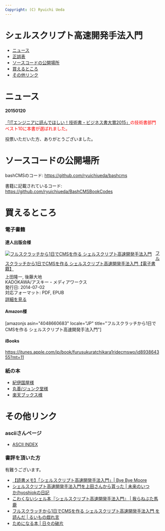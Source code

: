 ```yaml
---
Copyright: (C) Ryuichi Ueda
---
```



# シェルスクリプト高速開発手法入門
<ul>
 <li><a href="#news">ニュース</a></li>
 <li><a href="/?page=03344" title="正誤表 | シェルスクリプト高速開発技術入門">正誤表</a></li>
 <li><a href="#code">ソースコードの公開場所</a></li>
 <li><a href="#buy">買えるところ</a></li>
 <li><a href="#link">その他リンク</a></li>
</ul>

<h1 id="news">ニュース</h1>

<h4>20150120</h4>
<span style="color:red"><a href="http://www.shoeisha.co.jp/campaign/award/result" target="_blank">「ITエンジニアに読んでほしい！技術書・ビジネス書大賞2015」</a>の技術書部門ベスト10に本書が選ばれました。</span>

投票いただいた方、ありがとうございました。

<h1 id="code">ソースコードの公開場所</h1>

bashCMSのコード: <a href="https://github.com/ryuichiueda/bashcms" target="_blank">https://github.com/ryuichiueda/bashcms</a>

書籍に記載されているコード: <a href="https://github.com/ryuichiueda/BashCMSBookCodes" target="_blank">https://github.com/ryuichiueda/BashCMSBookCodes</a>

<h1 id="buy">買えるところ</h1>

<h3>電子書籍</h3>

<h4>達人出版会様</h4>

<div class="amazlet-box" style="margin-bottom:0px;"><div class="amazlet-image" style="float:left;margin:0px 12px 1px 0px;"><a href="https://tatsu-zine.com/books/shellscript-cms" name="amazletlink" target="_blank"><img src="https://tatsu-zine.com/images/books/309/cover_s.jpg" alt="フルスクラッチから1日でCMSを作る シェルスクリプト高速開発手法入門" style="border: none;" /></a></div><div class="amazlet-info" style="line-height:120%;margin-bottom:10px"><div class="amazlet-name" style="margin-bottom:10px;line-height:120%"><a href="https://tatsu-zine.com/books/shellscript-cms" name="amazletlink" target="_blank">フルスクラッチから1日でCMSを作る シェルスクリプト高速開発手法入門【電子書籍】</a></div><div class="amazlet-detail">上田隆一, 後藤大地<br />KADOKAWA/アスキー・メディアワークス<br />発行日: 2014-07-02<br />対応フォーマット: PDF, EPUB<br /></div><div class="amazlet-sub-info" style="float:left;"><div class="amazlet-link" style="margin-top:5px"><a href="https://tatsu-zine.com/books/shellscript-cms" name="amazletlink" target="_blank">詳細を見る</a></div></div></div><div class="amazlet-footer" style="clear:left"></div></div>

<h4>Amazon様</h4>

[amazonjs asin="4048660683" locale="JP" title="フルスクラッチから1日でCMSを作る シェルスクリプト高速開発手法入門"]

<h4>iBooks</h4>

<a href="https://itunes.apple.com/jp/book/furusukuratchikara1ridecmswo/id893864355?mt=11">https://itunes.apple.com/jp/book/furusukuratchikara1ridecmswo/id893864355?mt=11</a>

<h3>紙の本</h3>

<ul>

 <li><a href="http://www.kinokuniya.co.jp/f/dsg-01-9784048660686" target="_blank">紀伊国屋様</a></li>

 <li><a href="http://www.junkudo.co.jp/mj/products/detail.php?product_id=3000181263" target="_blank">丸善/ジュンク堂様</a></li>

 <li><a href="http://books.rakuten.co.jp/rb/12834612/" target="_blank">楽天ブックス様</a></li>

</ul>

<h1 id="link">その他リンク</h1>

<h3>asciiさんページ</h3>

<ul>
 <li>
<a href="http://ascii.asciimw.jp/books/books/detail/978-4-04-866068-6.shtml" target="_blank">ASCII INDEX</a>
 </li>
</ul>


<h3>書評を頂いた方</h3>

有難うございます。

<ul>
 <li><a href="http://shuzo-kino.hateblo.jp/entry/2014/07/08/235029" target="_blank">【読書メモ】「シェルスクリプト高速開発手法入門」| Bye Bye Moore</a></li>
 <li><a href="http://d.hatena.ne.jp/hyoshiok/20140708/p1" target="_blank">シェルスクリプト高速開発手法入門を上田さんから貰った | 未来のいつか/hyoshiokの日記</a></li>
 <li><a href="http://nebuta.hatenablog.jp/entry/2014/06/24/200722" target="_blank">こわくないシェル本『シェルスクリプト高速開発手法入門』 | 我らねぶた馬鹿</a></li>
 <li><a href="http://www.ruimo.com/2014/07/05/1404556560000.html" target="_blank">フルスクラッチから1日でCMSを作る シェルスクリプト高速開発手法入門 を読んだ | るいもの戯れ言</a></li>
 <li><a href="http://www.artonx.org/diary/20140629.html" target="_blank">ためになる本 | 日々の破片</a></li>
</ul>
